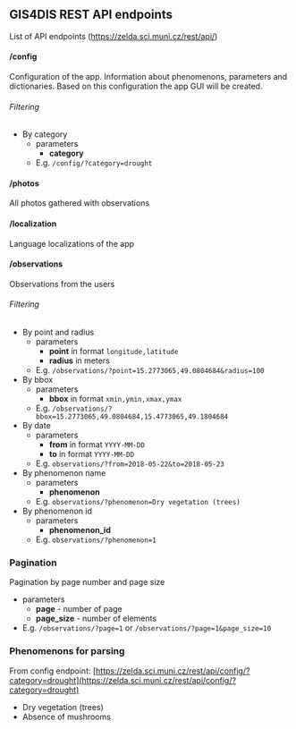 ## GIS4DIS REST API endpoints
List of API endpoints (https://zelda.sci.muni.cz/rest/api/)

#### /config
Configuration of the app. Information about phenomenons, parameters and dictionaries. Based on this configuration the app GUI will be created.

###### Filtering
* By category
  * parameters
    * **category**
  * E.g.
    `/config/?category=drought`

#### /photos
All photos gathered with observations

#### /localization
Language localizations of the app

#### /observations
Observations from the users

###### Filtering
* By point and radius
  * parameters
    * **point** in format `longitude,latitude`
    * **radius** in meters
  * E.g.
    `/observations/?point=15.2773065,49.0804684&radius=100`
* By bbox
  * parameters
    * **bbox** in format `xmin,ymin,xmax,ymax`
  * E.g.
    `/observations/?bbox=15.2773065,49.0804684,15.4773065,49.1804684`
* By date
  * parameters
    * **from** in format `YYYY-MM-DD`
    * **to** in format `YYYY-MM-DD`
  * E.g.
    `observations/?from=2018-05-22&to=2018-05-23`
* By phenomenon name
  * parameters
    * **phenomenon**
  * E.g.
    `observations/?phenomenon=Dry vegetation (trees)`
* By phenomenon id
  * parameters
    * **phenomenon_id**
  * E.g.
    `observations/?phenomenon=1`

### Pagination
Pagination by page number and page size
* parameters
  * **page** - number of page
  * **page_size** - number of elements
* E.g. `/observations/?page=1` or `/observations/?page=1&page_size=10`

### Phenomenons for parsing 
From config endpoint: [https://zelda.sci.muni.cz/rest/api/config/?category=drought](https://zelda.sci.muni.cz/rest/api/config/?category=drought)
* Dry vegetation (trees)
* Absence of mushrooms



